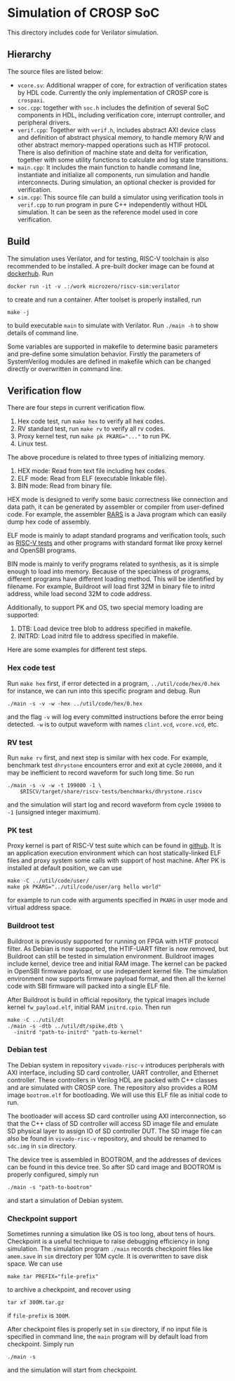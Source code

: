 # Simulation of CROSP SoC

This directory includes code for Verilator simulation.

## Hierarchy

The source files are listed below:

- `vcore.sv`: Additional wrapper of core, for extraction of
  verification states by HDL code. Currently the only
  implementation of CROSP core is `crospaxi`.
- `soc.cpp`: together with `soc.h` includes the definition of
  several SoC components in HDL, including verification core,
  interrupt controller, and peripheral drivers.
- `verif.cpp`: Together with `verif.h`, includes abstract AXI
  device class and definition of abstract physical memory, to
  handle memory R/W and other abstract memory-mapped operations
  such as HTIF protocol. There is also definition of machine
  state and delta for verification, together with some utility
  functions to calculate and log state transitions.
- `main.cpp`: It includes the main function to handle command
  line, instantiate and initialize all components, run
  simulation and handle interconnects. During simulation, an
  optional checker is provided for verification.
- `sim.cpp`: This source file can build a simulator using
  verification tools in `verif.cpp` to run program in pure C++
  independently without HDL simulation. It can be seen as the
  reference model used in core verification.

## Build

The simulation uses Verilator, and for testing, RISC-V
toolchain is also recommended to be installed. A pre-built
docker image can be found at
[dockerhub](https://hub.docker.com/r/microzero/riscv-sim). Run
```
docker run -it -v .:/work microzero/riscv-sim:verilator
```
to create and run a container. After toolset is properly
installed, run
```
make -j
```
to build executable `main` to simulate with Verilator. Run
`./main -h` to show details of command line.

Some variables are supported in makefile to determine basic
parameters and pre-define some simulation behavior. Firstly the
parameters of SystemVerilog modules are defined in makefile
which can be changed directly or overwritten in command line.

## Verification flow

There are four steps in current verification flow.

1. Hex code test, run `make hex` to verify all hex codes.
2. RV standard test, run `make rv` to verify all rv codes.
3. Proxy kernel test, run `make pk PKARG="..."` to run PK.
4. Linux test.

The above procedure is related to three types of initializing
memory.

1. HEX mode: Read from text file including hex codes.
2. ELF mode: Read from ELF (executable linkable file).
3. BIN mode: Read from binary file.

HEX mode is designed to verify some basic correctness like
connection and data path, it can be generated by assembler or
compiler from user-defined code. For example, the assembler
[RARS](https://github.com/TheThirdOne/rars.git) is a Java
program which can easily dump hex code of assembly.

ELF mode is mainly to adapt standard programs and verification
tools, such as
[RISC-V tests](https://github.com/riscv-software-src/riscv-tests)
and other programs with standard format like proxy kernel and
OpenSBI programs.

BIN mode is mainly to verify programs related to synthesis, as
it is simple enough to load into memory. Because of the
specialness of programs, different programs have different
loading method. This will be identified by filename. For
example, Buildroot will load first 32M in binary file to initrd
address, while load second 32M to code address.

Additionally, to support PK and OS, two special memory loading
are supported:

1. DTB: Load device tree blob to address specified in makefile.
2. INITRD: Load initrd file to address specified in makefile.

Here are some examples for different test steps.

### Hex code test

Run `make hex` first, if error detected in a program,
`../util/code/hex/0.hex` for instance, we can run into this
specific program and debug. Run
```
./main -s -v -w -hex ../util/code/hex/0.hex
```
and the flag `-v` will log every committed instructions before
the error being detected. `-w` is to output waveform with names
`clint.vcd`, `vcore.vcd`, etc.

### RV test

Run `make rv` first, and next step is similar with hex code.
For example, benchmark test `dhrystone` encounters error and
exit at cycle `200000`, and it may be inefficient to record
waveform for such long time. So run
```
./main -s -v -w -t 199000 -1 \
    $RISCV/target/share/riscv-tests/benchmarks/dhrystone.riscv
```
and the simulation will start log and record waveform from
cycle `199000` to `-1` (unsigned integer maximum).

### PK test

Proxy kernel is part of RISC-V test suite which can be found in
[github](https://github.com/riscv-software-src/riscv-pk). It is
an application execution environment which can host
statically-linked ELF files and proxy system some calls with
support of host machine. After PK is installed at default
position, we can use
```
make -C ../util/code/user/
make pk PKARG="../util/code/user/arg hello world"
```
for example to run code with arguments specified in `PKARG` in
user mode and virtual address space.

### Buildroot test

Buildroot is previously supported for running on FPGA with HTIF
protocol filter. As Debian is now supported, the HTIF-UART
filter is now removed, but Buildroot can still be tested in
simulation environment. Buildroot images include kernel, device
tree and initial RAM image. The kernel can be packed in OpenSBI
firmware payload, or use independent kernel file. The
simulation environment now supports firmware payload format,
and then all the kernel code with SBI firmware will packed into
a single ELF file.

After Buildroot is build in official repository, the typical
images include kernel `fw_payload.elf`, initial RAM
`initrd.cpio`. Then run
```
make -C ../util/dt
./main -s -dtb ../util/dt/spike.dtb \
  -initrd "path-to-initrd" "path-to-kernel"
```

### Debian test

The Debian system in repository `vivado-risc-v` introduces
peripherals with AXI interface, including SD card controller,
UART controller, and Ethernet controller. These controllers in
Verilog HDL are packed with C++ classes and are simulated with
CROSP core. The repository also provides a ROM image
`bootrom.elf` for bootloading. We will use this ELF file as
initial code to run.

The bootloader will access SD card controller using AXI
interconnection, so that the C++ class of SD controller will
access SD image file and emulate SD physical layer to assign
IO of SD controller DUT. The SD image file can also be found in
`vivado-risc-v` repository, and should be renamed to
`sdc.img` in `sim` directory.

The device tree is assembled in BOOTROM, and the addresses of
devices can be found in this device tree. So after SD card
image and BOOTROM is properly configured, simply run
```
./main -s "path-to-bootrom"
```
and start a simulation of Debian system.

### Checkpoint support

Sometimes running a simulation like OS is too long, about tens
of hours. Checkpoint is a useful technique to raise debugging
efficiency in long simulation. The simulation program `./main`
records checkpoint files like `amem.save` in `sim` directory
per 10M cycle. It is overwritten to save disk space. We can use
```
make tar PREFIX="file-prefix"
```
to archive a checkpoint, and recover using
```
tar xf 300M.tar.gz
```
if `file-prefix` is `300M`.

After checkpoint files is properly set in `sim` directory, if
no input file is specified in command line, the `main` program
will by default load from checkpoint. Simply run
```
./main -s
```
and the simulation will start from checkpoint.
